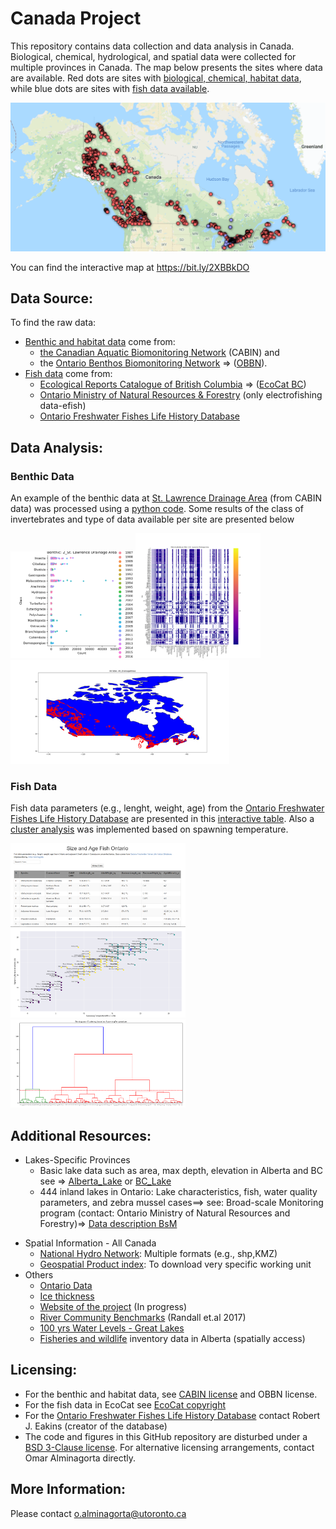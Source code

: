 # Canada Project
[biological, chemical, habitat data]: https://github.com/alminagorta/CanadaProject/tree/master/Benthic_Habitat_Data
[fish data available]: https://github.com/alminagorta/CanadaProject/tree/master/FishData

This repository contains data collection and data analysis in Canada. Biological, chemical, hydrological, and spatial data were collected for multiple provinces in Canada. The map below presents the sites where data are available. Red dots are sites with [biological, chemical, habitat data], while blue dots are sites with [fish data available].

 ![](https://github.com/alminagorta/CanadaProject/blob/master/Miscel/All_CABIN_Ianfish_OBBN.png)

You can find the interactive map at https://bit.ly/2XBBkDO 

[BSD 3-Clause license]: https://github.com/alminagorta/CanadaProject/blob/master/Miscel/LICENSE
[EcoCat copyright]: https://www2.gov.bc.ca/gov/content/home/copyright
[CABIN license]: https://open.canada.ca/en/open-government-licence-canada

[Ecological Reports Catalogue of British Columbia]: https://github.com/alminagorta/CanadaProject/tree/master/FishData#ecocat-bc-ecological-reports-catalogue-of-british-columbia
[EcoCat BC]: http://a100.gov.bc.ca/pub/acat/public/welcome.do 

[the Canadian Aquatic Biomonitoring Network]: https://github.com/alminagorta/CanadaProject/tree/master/Benthic_Habitat_Data#cabin-canadian-aquatic-biomonitoring-network
[Ontario Benthos Biomonitoring Network]: https://github.com/alminagorta/CanadaProject/tree/master/Benthic_Habitat_Data#obbn-ontario-benthos-biomonitoring-network

[Alberta_Lake]: http://albertalakes.ualberta.ca/?page=lake
[BC_Lake]: http://a100.gov.bc.ca/pub/fidq/searchBathymetricMaps.do

[cluster analysis]: https://github.com/alminagorta/MachineLearning/tree/master/Clustering

[St. Lawrence Drainage Area]: https://github.com/alminagorta/CanadaProject/blob/master/Benthic_Habitat_Data/2_St_Lawrence_BenthicData.csv
[python code]: https://github.com/alminagorta/CanadaProject/tree/master/Python_Code
[Fig1]: https://github.com/alminagorta/CanadaProject/blob/master/Benthic_Habitat_Data/Benthic_2.png 
[Ontario Freshwater Fishes Life History Database]: http://www.ontariofishes.ca/home.htm
[OBBN]: https://data.ontario.ca/dataset/ontario-benthos-biomonitoring-network
[Ontario Ministry of Natural Resources & Forestry]: https://github.com/alminagorta/CanadaProject/tree/master/FishData#omnrf-ontario-ministry-of-natural-resources--forestry


[Benthic and habitat data]: https://github.com/alminagorta/CanadaProject/tree/master/Benthic_Habitat_Data
[Fish data]: https://github.com/alminagorta/CanadaProject/tree/master/FishData

## Data Source:
To find the raw data:
* [Benthic and habitat data] come from:
  * [the Canadian Aquatic Biomonitoring Network] (CABIN) and 
  * the [Ontario Benthos Biomonitoring Network] => ([OBBN]). 
* [Fish data] come from:
  * [Ecological Reports Catalogue of British Columbia] =>  ([EcoCat BC]) 
  * [Ontario Ministry of Natural Resources & Forestry] (only electrofishing data-efish)
  * [Ontario Freshwater Fishes Life History Database] 
  
   
## Data Analysis:
### Benthic Data
An example of the benthic data at [St. Lawrence Drainage Area] (from CABIN data) was processed using a [python code]. Some results of the class of invertebrates and type of data available per site are presented below 

<img src="https://github.com/alminagorta/CanadaProject/blob/master/Miscel/Benthic_2.png" width=200/><img src="https://github.com/alminagorta/CanadaProject/blob/master/Miscel/Out2_St_Lawrence_Drainage%20AreaDataAva_2.png" width=200/><img src="https://github.com/alminagorta/CanadaProject/blob/master/Miscel/OutAll_DrainageAreasmap_A.png" width=350/>

### Fish Data
Fish data parameters (e.g., lenght, weight, age) from the [Ontario Freshwater Fishes Life History Database] are presented in this [interactive table]. Also a [cluster analysis] was implemented based on spawning temperature. 


<img src="https://github.com/alminagorta/CanadaProject/blob/master/Miscel/Table1.png" width=280/><img src="https://github.com/alminagorta/MachineLearning/blob/master/Clustering/K-means.png" width=280/><img src="https://github.com/alminagorta/MachineLearning/blob/master/Clustering/Dendogram1.png" width=280/>


[interactive table]: http://oalminagorta.byethost7.com/Table_FishOntario/Table3_FishOntario.html 

## Additional Resources: 
* Lakes-Specific Provinces
  * Basic lake data such as area, max depth, elevation in Alberta and BC see => [Alberta_Lake] or [BC_Lake] 
  * 444 inland lakes in Ontario: Lake characteristics, fish, water quality parameters, and zebra mussel cases==> see: Broad-scale Monitoring program (contact: Ontario Ministry of Natural Resources and Forestry)=> [Data description BsM]
  
[Data description BsM]: https://github.com/alminagorta/CanadaProject/blob/master/FishData/BsM_DataDescriptions.pdf
  

[National Hydro Network]: https://open.canada.ca/data/en/dataset/a4b190fe-e090-4e6d-881e-b87956c07977
[Geospatial Product index]: http://ftp.geogratis.gc.ca/pub/nrcan_rncan/vector/index/html/geospatial_product_index_en.html

* Spatial Information - All Canada
  * [National Hydro Network]: Multiple formats (e.g., shp,KMZ)
  * [Geospatial Product index]: To download very specific working unit
* Others
  * [Ontario Data]
  * [Ice thickness] 
  * [Website of the project] (In progress)
  * [River Community Benchmarks] (Randall et.al 2017)
  * [100 yrs Water Levels - Great Lakes ]
  * [Fisheries and wildlife] inventory data in Alberta (spatially access)



[River Community Benchmarks]: http://waves-vagues.dfo-mpo.gc.ca/Library/40603520.pdf
[Ice thickness]: https://www.canada.ca/en/environment-climate-change/services/ice-forecasts-observations/latest-conditions/archive-overview/thickness-data.html
[Ontario Data]: https://data.ontario.ca/
[100 yrs Water Levels - Great Lakes ]: http://www.tides.gc.ca/C&A/network_means-eng.html#tabs1_5
[Fisheries and wildlife]: https://maps.alberta.ca/FWIMT_Pub/Viewer/?TermsOfUseRequired=true&Viewer=FWIMT_Pub
  
## Licensing:
* For the benthic and habitat data, see [CABIN license] and OBBN license.
* For the fish data in EcoCat see [EcoCat copyright]
* For the [Ontario Freshwater Fishes Life History Database] contact Robert J. Eakins (creator of the database)
* The code and figures in this GitHub repository are disturbed under a [BSD 3-Clause license]. For alternative licensing arrangements, contact Omar Alminagorta directly. 

## More Information: 
Please contact o.alminagorta@utoronto.ca

[Website of the project]: https://mteproject.weebly.com/
